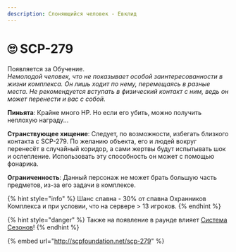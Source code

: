```yaml
---
description: Слоняющийся человек - Евклид
---
```


# 🙄 SCP-279

Появляется за Обучение.\
_Немолодой человек, что не показывает особой заинтересованности в жизни комплекса. Он лишь ходит по нему, перемещаясь в разные места. Не рекомендуется вступать в физический контакт с ним, ведь он может перенести и вас с собой._

**Пиньята**: Крайне много HP. Но если его убить, можно получить неплохую награду...

**Странствующее хищение**: Следует, по возможности, избегать близкого контакта с SCP-279. По желанию объекта, его и людей вокруг перенесёт в случайный коридор, а сами жертвы будут испытывать шок и ослепление. Использовать эту способность он может с помощью фонарика.

**Ограниченность**: Данный персонаж не может брать большую часть предметов, из-за его задачи в комплексе.

{% hint style="info" %}
Шанс спавна - 30% от спавна Охранников Комплекса и при условии, что на сервере > 13 игроков.
{% endhint %}

{% hint style="danger" %}
Также на появление в раунде влияет [Система Сезонов](../server-systems/seasons-system.md)!
{% endhint %}

{% embed url="http://scpfoundation.net/scp-279" %}
